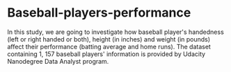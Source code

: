 # Baseball-players-performance

In this study, we are going to investigate how baseball player's handedness (left or right handed or both), height (in inches) and weight (in pounds) affect their performance (batting average and home runs).
The dataset containing 1, 157 baseball players' information is provided by Udacity Nanodegree Data Analyst program.
